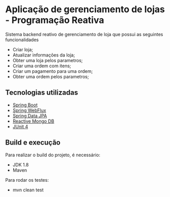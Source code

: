 # Aplicação de gerenciamento de lojas - Programação Reativa
Sistema backend reativo de gerenciamento de loja que possui as seguintes funcionalidades
* Criar loja;
* Atualizar informações da loja;
* Obter uma loja pelos parametros;
* Criar uma ordem com itens;
* Criar um pagamento para uma ordem;
* Obter uma ordem pelos parametros;

## Tecnologias utilizadas

* [Spring Boot](https://spring.io/projects/spring-boot)
* [Spring WebFlux](https://spring.io/reactive)
* [Spring Data JPA](https://spring.io/projects/spring-data-jpa)
* [Reactive Mongo DB](https://www.mongodb.com/)
* [JUnit 4](https://junit.org/junit4/)

## Build e execução

Para realizar o build do projeto, é necessário:
* JDK 1.8
* Maven

Para rodar os testes:
* mvn clean test

